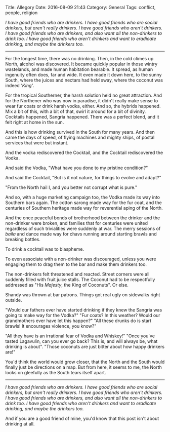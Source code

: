 Title: Allegory
Date: 2016-08-09 21:43
Category: General
Tags: conflict, people, religion

*I have good friends who are drinkers. I have good friends who are social 
drinkers, but aren't really drinkers. I have good friends who aren't drinkers.
I have good friends who are drinkers, and also want all the non-drinkers to 
drink too. I have good friends who aren't drinkers and want to eradicate 
drinking, and maybe the drinkers too.*

---

For the longest time, there was no drinking. Then, in the cold climes up North,
alcohol was discovered. It became quickly popular in those wintry wastelands, 
and made human habitation bearable. It spread, as human ingenuity often does,
far and wide. It even made it down here, to the sunny South, where the juices 
and nectars had held sway, where the coconut was indeed *'King'*.

For the tropical Southerner, the harsh solution held no great attraction. And 
for the Northener who was now in paradise, it didn't really make sense to wear
fur coats or drink harsh vodka, either. And so, the hybrids happened. Mix a bit
of this, with a bit of that, swirl it around for a bit of divinity. Cocktails 
happened, Sangria happened. There was a perfect blend, and it felt right at 
home in the sun.

And this is how drinking survived in the South for many years. And then came 
the days of speed, of flying machines and mighty ships, of postal services
that were but instant.

And the vodka rediscovered the Cocktail, and the Cocktail rediscovered the 
Vodka.

And said the Vodka, "What have you done to my pristine condition?"

And said the Cocktail, "But is it not nature, for things to evolve and adapt?"

"From the North hail I, and you better not corrupt what is pure."

And so, with a huge marketing campaign too, the Vodka made its way into 
Southern bars again. The cotton sarong made way for the fur coat, and the 
centuries of Southern heritage made way for reverential aping of the North.

And the once peaceful bonds of brotherhood between the drinker and the 
non-drinker were broken, and families that for centuries were united regardless
of such trivialities were suddenly at war. The merry sessions of *baila* and 
dance made way for chavs running around starting brawls and breaking bottles.

To drink a cocktail was to blaspheme.

To even associate with a non-drinker was discouraged, unless you were engaging
them to drag them to the bar and make them drinkers too.

The non-drinkers felt threatened and reacted. Street corners were all suddenly 
filled with fruit juice stalls. The Coconut had to be respectfully addressed 
as "His *Majesty*, the King of Coconuts". Or else.

Shandy was thrown at bar patrons. Things got real ugly on sidewalks right 
outside.

"Would our fathers ever have started drinking if they knew the Sangria was 
going to make way for the Vodka?" "Fur coats? In this weather? Would our 
grandmothers ever have let this happen?" "All these drunks do is start brawls! 
It encourages violence, you know?"

"All they have is an irrational fear of Vodka and Whiskey!" "Once you've tasted
Lagavulin, can you ever go back? This is, and will always be, what drinking is
about". "Those coconuts are just bitter about how happy drinkers are!"

You'd think the world would grow closer, that the North and the South would 
finally just be directions on a map. But from here, it seems to me, the North
looks on gleefully as the South tears itself apart.

---

*I have good friends who are drinkers. I have good friends who are social 
drinkers, but aren't really drinkers. I have good friends who aren't drinkers.
I have good friends who are drinkers, and also want all the non-drinkers to 
drink too. I have good friends who aren't drinkers and want to eradicate 
drinking, and maybe the drinkers too.*

And if you are a good friend of mine, you'd know that this post isn't about 
drinking at all.
